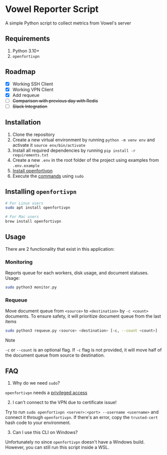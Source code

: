 # Vowel Reporter Script

A simple Python script to collect metrics from Vowel's server

## Requirements

1. Python 3.10+
2. `openfortivpn`   

## Roadmap

- [x] Working SSH Client
- [x] Working VPN Client
- [x] Add requeue
- [ ] ~~Comparison with previous day with Redis~~
- [ ] ~~Slack Integration~~

## Installation

1. Clone the repository
2. Create a new virtual environment by running `python -m venv env` and activate it `source env/bin/activate`
3. Install all required dependencies by running `pip install -r requirements.txt`
4. Create a new `.env` in the root folder of the project using examples from `.env.example`
5. [Install openfortivpn](#installing-openfortivpn)
6. Execute the [commands](#usage) using `sudo`

## Installing `openfortivpn`

```bash
# For Linux users
sudo apt install openfortivpn

# For Mac users
brew install openfortivpn
```

## Usage

There are 2 functionality that exist in this application:

### Monitoring

Reports queue for each workers, disk usage, and document statuses. Usage:

```bash
sudo python3 monitor.py
```

### Requeue

Move document queue from `<source>` to `<destination>` by `-c <count>` documents. To ensure safety, it will prioritize document queue from the last items

```bash
sudo python3 requeue.py <source> <destination> [-c, --count <count>]
```

> [!NOTE]
> `-c` or `--count` is an optional flag. If `-c` flag is not provided, it will move half of the document queue from source to destination.


## FAQ

1. Why do we need `sudo`?

`openfortivpn` needs a [privileged access](https://github.com/adrienverge/openfortivpn?tab=readme-ov-file#running-as-root)

2. I can't connect to the VPN due to certificate issue!

Try to run `sudo openfortivpn <server>:<port> --username <username>` and connect it through `openfortivpn`. If there's an error, copy the `trusted-cert` hash code to your environment.

3. Can I use this CLI on Windows?

Unfortunately no since `openfortivpn` doesn't have a Windows build. However, you can still run this script inside a WSL.